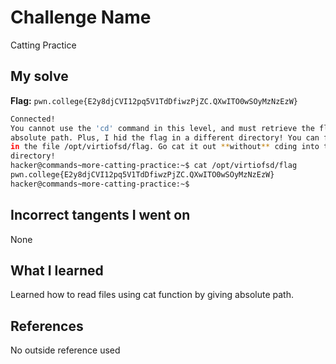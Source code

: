 # Challenge Name
Catting Practice

## My solve
**Flag:** `pwn.college{E2y8djCVI12pq5V1TdDfiwzPjZC.QXwITO0wSOyMzNzEzW}`

```bash
Connected!
You cannot use the 'cd' command in this level, and must retrieve the flag by
absolute path. Plus, I hid the flag in a different directory! You can find it
in the file /opt/virtiofsd/flag. Go cat it out **without** cding into that
directory!
hacker@commands~more-catting-practice:~$ cat /opt/virtiofsd/flag
pwn.college{E2y8djCVI12pq5V1TdDfiwzPjZC.QXwITO0wSOyMzNzEzW}
hacker@commands~more-catting-practice:~$
```
## Incorrect tangents I went on
None

## What I learned
Learned how to read files using cat function by giving absolute path.

## References 
No outside reference used

